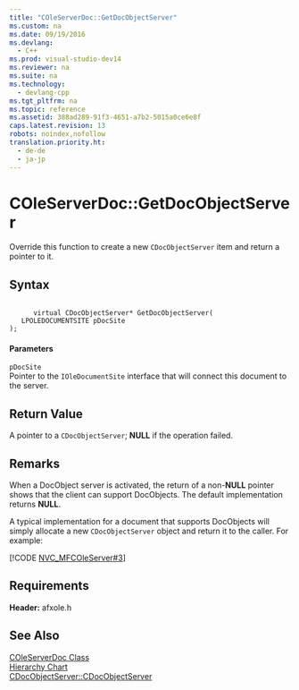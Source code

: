 ```yaml
---
title: "COleServerDoc::GetDocObjectServer"
ms.custom: na
ms.date: 09/19/2016
ms.devlang: 
  - C++
ms.prod: visual-studio-dev14
ms.reviewer: na
ms.suite: na
ms.technology: 
  - devlang-cpp
ms.tgt_pltfrm: na
ms.topic: reference
ms.assetid: 388ad289-91f3-4651-a7b2-5015a0ce6e8f
caps.latest.revision: 13
robots: noindex,nofollow
translation.priority.ht: 
  - de-de
  - ja-jp
---
```

# COleServerDoc::GetDocObjectServer
Override this function to create a new `CDocObjectServer` item and return a pointer to it.  
  
## Syntax  
  
```  
  
      virtual CDocObjectServer* GetDocObjectServer(   
   LPOLEDOCUMENTSITE pDocSite    
);  
```  
  
#### Parameters  
 `pDocSite`  
 Pointer to the `IOleDocumentSite` interface that will connect this document to the server.  
  
## Return Value  
 A pointer to a `CDocObjectServer`; **NULL** if the operation failed.  
  
## Remarks  
 When a DocObject server is activated, the return of a non-**NULL** pointer shows that the client can support DocObjects. The default implementation returns **NULL**.  
  
 A typical implementation for a document that supports DocObjects will simply allocate a new `CDocObjectServer` object and return it to the caller. For example:  
  
 [!CODE [NVC_MFCOleServer#3](../CodeSnippet/VS_Snippets_Cpp/NVC_MFCOleServer#3)]  
  
## Requirements  
 **Header:** afxole.h  
  
## See Also  
 [COleServerDoc Class](../vs140/COleServerDoc-Class.md)   
 [Hierarchy Chart](../vs140/Hierarchy-Chart.md)   
 [CDocObjectServer::CDocObjectServer](../vs140/CDocObjectServer--CDocObjectServer.md)